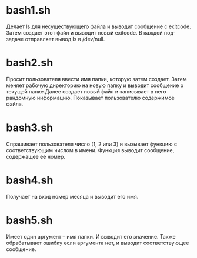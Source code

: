 # bash1.sh
Делает ls для несуществующего файла и выводит сообщение с exitcode. Затем создает этот файл и выводит новый exitcode. В каждой под-задаче отправляет вывод ls в /dev/null.

# bash2.sh
Просит пользователя ввести имя папки, которую затем создает. Затем меняет рабочую директорию на новую папку и выводит сообщение о текущей папке.Далее создает новый файл и записывает в него рандомную информацию. Показывает пользователю содержимое файла.

# bash3.sh
Спрашивает пользователя число (1, 2 или 3) и вызывает функцию с соответствующим числом в имени. Функция выводит сообщение, содержащее её номер.

# bash4.sh
Получает на вход номер месяца и выводит его имя.

# bash5.sh
Имеет один аргумент – имя папки. И выводит его значение. Также обрабатывает ошибку если аргумента нет, и выводит соответствующее сообщение.
